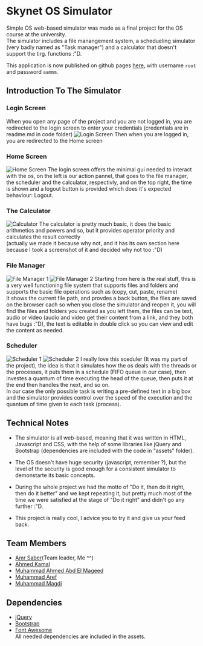 # Skynet OS Simulator
Simple OS web-based simulator was made as a final project for the OS course at the university.  
The simulator includes a file manangement system, a schedueling simulator (very badly named as "Task manager") and a calculator that doesn't support the tirg. functions :"D.

This application is now published on github pages <a href="https://amrsaber.github.io/Skynet-OS-Simulator" target="_blank">here</a>, with username `root` and password `aammm`.

## Introduction To The Simulator
### Login Screen
When you open any page of the project and you are not logged in, you are redirected to the login screen to enter your credentials (credentials are in readme.md in code folder)
![Login Screen](https://i.imgur.com/Bplrqa9.png)
Then when you are logged in, you are redirected to the Home screen

### Home Screen
![Home Screen](https://i.imgur.com/DprfMBx.png)
The login screen offers the minimal gui needed to interact with the os, on the left is our action pannel, that goes to the file manager, the scheduler and the calculator, respectivly, and on the top right, the time is shown and a logout button is provided which does it's expected behaviour: Logout.

### The Calculator
![Calculator](https://i.imgur.com/6aRyPUF.png)
The calculator is pretty much basic, it does the basic arithmetics and powers and so, but it provides operator priority and calculates the result correctly  
(actually we made it because why not, and it has its own section here because I took a screenshot of it and decided why not too :"D)

### File Manager
![File Manager 1](https://i.imgur.com/bbhFi5A.png)
![File Manager 2](https://i.imgur.com/LHrYQkm.png)
Starting from here is the real stuff, this is a very well functioning file system that supports files and folders and supports the basic file operations such as (copy, cut, paste, rename)  
It shows the current file path, and provdes a back button, the files are saved on the browser cach so when you close the simulator and reopen it, you will find the files and folders you created as you left them, the files can be text, audio or video (audio and video get their content from a link, and they both have bugs :"D), the text is editable in double click so you can view and edit the content as needed.

### Scheduler
![Scheduler 1](https://i.imgur.com/CeTYIRW.png)
![Scheduler 2](https://i.imgur.com/UmIumlj.png)
I really love this sceduler (It was my part of the project), the idea is that it simulates how the os deals with the threads or the processes, it puts them in a schedule (FIFO queue in our case), then investes a quantum of time executing the head of the queue, then puts it at the end then handles the next, and so on.  
In our case the only possible task is writing a pre-defined text in a big box and the simulator provides control over the speed of the execution and the quantum of time given to each task (process).

## Technical Notes
* The simulator is all web-based, meaning that it was written in HTML, Javascript and CSS, with the help of some libraries like jQuery and Bootstrap (dependencies are included with the code in "assets" folder).

* The OS doesn't have huge security (javascript, remember ?), but the level of the security is good enough for a consistent simulator to demonstarte its basic concepts.

* During the whole project we had the motto of "Do it, then do it right, then do it better" and we kept repeating it, but pretty much most of the time we were satisfied at the stage of "Do it right" and didn't go any further :"D.

* This project is really cool, I advice you to try it and give us your feed back.


## Team Members
* [Amr Saber](https://github.com/AmrSaber)(Team leader, Me ^^)
* [Ahmed Kamal](https://github.com/ahmdkamal)
* [Muhammad Ahmed Abd El Mageed](https://github.com/aim97)
* [Muhammad Aref](https://github.com/MuhammadAref)
* [Muhammad Magdi](https://github.com/Muhammad-Magdi)

## Dependencies
* [jQuery](http://jquery.com)
* [Bootstrap](https://getbootstrap.com)
* [Font Awesome](https://fontawesome.com)  
All needed dependencies are included in the assets.
